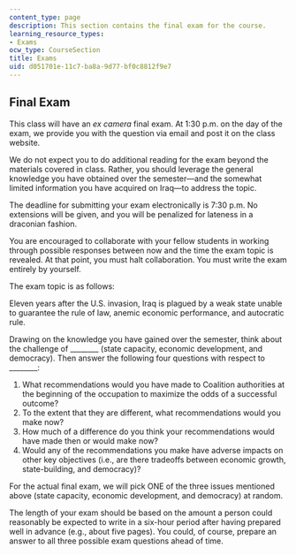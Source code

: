 ```yaml
---
content_type: page
description: This section contains the final exam for the course.
learning_resource_types:
- Exams
ocw_type: CourseSection
title: Exams
uid: d051701e-11c7-ba8a-9d77-bf0c8812f9e7
---
```


Final Exam
----------

This class will have an _ex camera_ final exam. At 1:30 p.m. on the day of the exam, we provide you with the question via email and post it on the class website.

We do not expect you to do additional reading for the exam beyond the materials covered in class. Rather, you should leverage the general knowledge you have obtained over the semester—and the somewhat limited information you have acquired on Iraq—to address the topic.

The deadline for submitting your exam electronically is 7:30 p.m. No extensions will be given, and you will be penalized for lateness in a draconian fashion.

You are encouraged to collaborate with your fellow students in working through possible responses between now and the time the exam topic is revealed. At that point, you must halt collaboration. You must write the exam entirely by yourself.

The exam topic is as follows:

Eleven years after the U.S. invasion, Iraq is plagued by a weak state unable to guarantee the rule of law, anemic economic performance, and autocratic rule.

Drawing on the knowledge you have gained over the semester, think about the challenge of \_\_\_\_\_\_\_\_ (state capacity, economic development, and democracy). Then answer the following four questions with respect to \_\_\_\_\_\_\_\_:

1.  What recommendations would you have made to Coalition authorities at the beginning of the occupation to maximize the odds of a successful outcome?
2.  To the extent that they are different, what recommendations would you make now?
3.  How much of a difference do you think your recommendations would have made then or would make now?
4.  Would any of the recommendations you make have adverse impacts on other key objectives (i.e., are there tradeoffs between economic growth, state-building, and democracy)?

For the actual final exam, we will pick ONE of the three issues mentioned above (state capacity, economic development, and democracy) at random.

The length of your exam should be based on the amount a person could reasonably be expected to write in a six-hour period after having prepared well in advance (e.g., about five pages). You could, of course, prepare an answer to all three possible exam questions ahead of time.